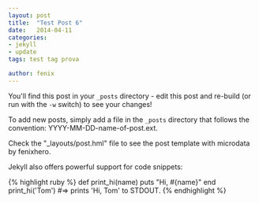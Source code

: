 ```yaml
---
layout: post
title:  "Test Post 6"
date:   2014-04-11
categories: 
- jekyll 
- update
tags: test tag prova 

author: fenix
---
```


You'll find this post in your `_posts` directory - edit this post and re-build 
(or run with the `-w` switch) to see your changes!

To add new posts, simply add a file in the `_posts` directory that follows 
the convention: YYYY-MM-DD-name-of-post.ext.

Check the "_layouts/post.hml" file to see the post template with microdata by fenixhero.

Jekyll also offers powerful support for code snippets:

{% highlight ruby %}
def print_hi(name)
  puts "Hi, #{name}"
end
print_hi('Tom')
#=> prints 'Hi, Tom' to STDOUT.
{% endhighlight %}

